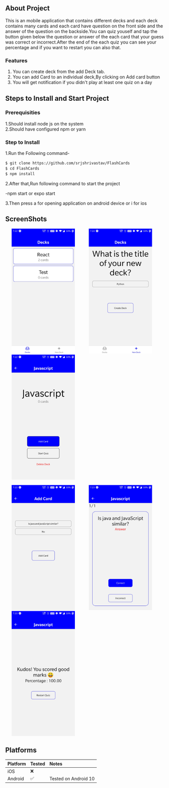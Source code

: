 ## About Project

This is an mobile application that contains different decks and each deck contains many cards and each card have question on the front side and the answer of the question on the backside.You can quiz youself and tap the button given below the question or answer of the each card that your guess was correct or incorrect.After the end of the each quiz you can see your percentage and if you want to restart you can also that.

### Features

1. You can create deck from the add Deck tab.<br />
2. You can add Card to an individual deck,By clicking on Add card button<br />
3. You will get notification if you didn't play at least one quiz on a day

## Steps to Install and Start Project

### Prerequisities

1.Should install node js on the system<br/>
2.Should have configured npm or yarn

### Step to Install

1.Run the Following command-

```bash
$ git clone https://github.com/srjshrivastav/FlashCards
$ cd FlashCards
$ npm install
```

2.After that,Run following command to start the project

-npm start or expo start

3.Then press a for opening application on android device or i for ios

## ScreenShots

<p float="left">
<img src="https://raw.githubusercontent.com/srjshrivastav/FlashCards/master/ScreenShots/Decks.jpg" width="200" height="395" hspace="20"> 
<img src="https://github.com/srjshrivastav/FlashCards/blob/master/ScreenShots/ADD_DECK.jpg" width="200" height="395" hspace="20">

<img src="https://github.com/srjshrivastav/FlashCards/blob/master/ScreenShots/Ind_Deck.jpg" width="200" height="395" hspace="20">
</p>
<p float="left">
<img src="https://github.com/srjshrivastav/FlashCards/blob/master/ScreenShots/ADD_CARD.jpg" width="200" height="395" hspace="20">

<img src="https://github.com/srjshrivastav/FlashCards/blob/master/ScreenShots/Quiz.jpg" width="200" height="395" hspace="20">
<img src="https://github.com/srjshrivastav/FlashCards/blob/master/ScreenShots/Result.jpg" width="200" height="395" hspace="20">
</p>

## Platforms

| Platform | Tested             | Notes                |
| :------- | :----------------- | :------------------- |
| iOS      | :x:                |                      |
| Android  | :white_check_mark: | Tested on Android 10 |
